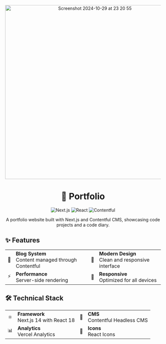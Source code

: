 
<div align="center">
  <img width="565" alt="Screenshot 2024-10-29 at 23 20 55" src="https://github.com/user-attachments/assets/84e4af13-e0bf-4819-acc9-af8af4c11049">
  <h1>🌱 Portfolio</h1>
  
  <p>
    <img src="https://img.shields.io/badge/Next.js-14-black?style=for-the-badge&logo=next.js" alt="Next.js">
    <img src="https://img.shields.io/badge/React-18-blue?style=for-the-badge&logo=react" alt="React">
    <img src="https://img.shields.io/badge/Contentful-CMS-green?style=for-the-badge&logo=contentful" alt="Contentful">
  </p>
</div>

<div align="center">
  <p>A portfolio website built with Next.js and Contentful CMS, showcasing code projects and a code diary.</p>
</div>

## ✨ Features

<div align="center">
  <table>
    <tr>
      <td align="center">📝</td>
      <td><strong>Blog System</strong><br/>Content managed through Contentful</td>
      <td align="center">🎨</td>
      <td><strong>Modern Design</strong><br/>Clean and responsive interface</td>
    </tr>
    <tr>
      <td align="center">⚡</td>
      <td><strong>Performance</strong><br/>Server-side rendering</td>
      <td align="center">📱</td>
      <td><strong>Responsive</strong><br/>Optimized for all devices</td>
    </tr>
  </table>
</div>

## 🛠️ Technical Stack

<div align="center">
  <table>
    <tr>
      <td align="center">⚛️</td>
      <td><strong>Framework</strong><br/>Next.js 14 with React 18</td>
      <td align="center">📝</td>
      <td><strong>CMS</strong><br/>Contentful Headless CMS</td>
    </tr>
    <tr>
      <td align="center">📊</td>
      <td><strong>Analytics</strong><br/>Vercel Analytics</td>
      <td align="center">🎨</td>
      <td><strong>Icons</strong><br/>React Icons</td>
    </tr>
  </table>
</div>
